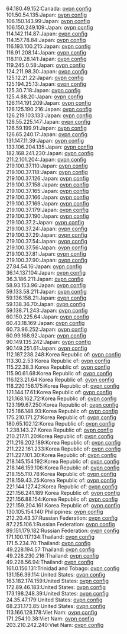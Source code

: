 64.180.49.152:Canada: [ovpn config](vpn/64_180_49_152.ovpn)  
101.50.54.135:Japan: [ovpn config](vpn/101_50_54_135.ovpn)  
106.150.143.99:Japan: [ovpn config](vpn/106_150_143_99.ovpn)  
106.150.249.109:Japan: [ovpn config](vpn/106_150_249_109.ovpn)  
114.142.114.87:Japan: [ovpn config](vpn/114_142_114_87.ovpn)  
114.157.78.84:Japan: [ovpn config](vpn/114_157_78_84.ovpn)  
116.193.100.215:Japan: [ovpn config](vpn/116_193_100_215.ovpn)  
116.91.208.14:Japan: [ovpn config](vpn/116_91_208_14.ovpn)  
118.110.28.141:Japan: [ovpn config](vpn/118_110_28_141.ovpn)  
119.245.0.58:Japan: [ovpn config](vpn/119_245_0_58.ovpn)  
124.211.98.30:Japan: [ovpn config](vpn/124_211_98_30.ovpn)  
125.12.21.22:Japan: [ovpn config](vpn/125_12_21_22.ovpn)  
125.194.25.13:Japan: [ovpn config](vpn/125_194_25_13.ovpn)  
125.30.7.18:Japan: [ovpn config](vpn/125_30_7_18.ovpn)  
125.4.88.20:Japan: [ovpn config](vpn/125_4_88_20.ovpn)  
126.114.191.209:Japan: [ovpn config](vpn/126_114_191_209.ovpn)  
126.125.190.216:Japan: [ovpn config](vpn/126_125_190_216.ovpn)  
126.219.103.133:Japan: [ovpn config](vpn/126_219_103_133.ovpn)  
126.55.225.147:Japan: [ovpn config](vpn/126_55_225_147.ovpn)  
126.59.199.91:Japan: [ovpn config](vpn/126_59_199_91.ovpn)  
126.65.240.17:Japan: [ovpn config](vpn/126_65_240_17.ovpn)  
131.147.11.39:Japan: [ovpn config](vpn/131_147_11_39.ovpn)  
133.106.204.135:Japan: [ovpn config](vpn/133_106_204_135.ovpn)  
182.168.241.230:Japan: [ovpn config](vpn/182_168_241_230.ovpn)  
211.2.101.204:Japan: [ovpn config](vpn/211_2_101_204.ovpn)  
219.100.37.110:Japan: [ovpn config](vpn/219_100_37_110.ovpn)  
219.100.37.118:Japan: [ovpn config](vpn/219_100_37_118.ovpn)  
219.100.37.126:Japan: [ovpn config](vpn/219_100_37_126.ovpn)  
219.100.37.158:Japan: [ovpn config](vpn/219_100_37_158.ovpn)  
219.100.37.165:Japan: [ovpn config](vpn/219_100_37_165.ovpn)  
219.100.37.166:Japan: [ovpn config](vpn/219_100_37_166.ovpn)  
219.100.37.169:Japan: [ovpn config](vpn/219_100_37_169.ovpn)  
219.100.37.179:Japan: [ovpn config](vpn/219_100_37_179.ovpn)  
219.100.37.190:Japan: [ovpn config](vpn/219_100_37_190.ovpn)  
219.100.37.2:Japan: [ovpn config](vpn/219_100_37_2.ovpn)  
219.100.37.24:Japan: [ovpn config](vpn/219_100_37_24.ovpn)  
219.100.37.29:Japan: [ovpn config](vpn/219_100_37_29.ovpn)  
219.100.37.54:Japan: [ovpn config](vpn/219_100_37_54.ovpn)  
219.100.37.56:Japan: [ovpn config](vpn/219_100_37_56.ovpn)  
219.100.37.81:Japan: [ovpn config](vpn/219_100_37_81.ovpn)  
219.100.37.90:Japan: [ovpn config](vpn/219_100_37_90.ovpn)  
27.84.54.16:Japan: [ovpn config](vpn/27_84_54_16.ovpn)  
36.14.137.104:Japan: [ovpn config](vpn/36_14_137_104.ovpn)  
36.3.186.211:Japan: [ovpn config](vpn/36_3_186_211.ovpn)  
58.93.153.96:Japan: [ovpn config](vpn/58_93_153_96.ovpn)  
59.133.58.211:Japan: [ovpn config](vpn/59_133_58_211.ovpn)  
59.136.158.21:Japan: [ovpn config](vpn/59_136_158_21.ovpn)  
59.138.36.70:Japan: [ovpn config](vpn/59_138_36_70.ovpn)  
59.138.71.243:Japan: [ovpn config](vpn/59_138_71_243.ovpn)  
60.150.225.64:Japan: [ovpn config](vpn/60_150_225_64.ovpn)  
60.43.18.169:Japan: [ovpn config](vpn/60_43_18_169.ovpn)  
60.73.96.252:Japan: [ovpn config](vpn/60_73_96_252.ovpn)  
60.99.168.92:Japan: [ovpn config](vpn/60_99_168_92.ovpn)  
90.149.135.242:Japan: [ovpn config](vpn/90_149_135_242.ovpn)  
90.149.251.61:Japan: [ovpn config](vpn/90_149_251_61.ovpn)  
112.187.238.248:Korea Republic of: [ovpn config](vpn/112_187_238_248.ovpn)  
113.30.2.53:Korea Republic of: [ovpn config](vpn/113_30_2_53.ovpn)  
115.22.38.3:Korea Republic of: [ovpn config](vpn/115_22_38_3.ovpn)  
115.90.61.68:Korea Republic of: [ovpn config](vpn/115_90_61_68.ovpn)  
116.123.21.64:Korea Republic of: [ovpn config](vpn/116_123_21_64.ovpn)  
118.220.156.175:Korea Republic of: [ovpn config](vpn/118_220_156_175.ovpn)  
121.144.17.61:Korea Republic of: [ovpn config](vpn/121_144_17_61.ovpn)  
121.168.162.72:Korea Republic of: [ovpn config](vpn/121_168_162_72.ovpn)  
123.199.67.250:Korea Republic of: [ovpn config](vpn/123_199_67_250.ovpn)  
125.186.148.93:Korea Republic of: [ovpn config](vpn/125_186_148_93.ovpn)  
175.210.171.27:Korea Republic of: [ovpn config](vpn/175_210_171_27.ovpn)  
180.65.102.12:Korea Republic of: [ovpn config](vpn/180_65_102_12.ovpn)  
1.238.143.27:Korea Republic of: [ovpn config](vpn/1_238_143_27.ovpn)  
210.217.11.20:Korea Republic of: [ovpn config](vpn/210_217_11_20.ovpn)  
211.216.202.189:Korea Republic of: [ovpn config](vpn/211_216_202_189.ovpn)  
211.222.161.233:Korea Republic of: [ovpn config](vpn/211_222_161_233.ovpn)  
211.227.101.30:Korea Republic of: [ovpn config](vpn/211_227_101_30.ovpn)  
218.145.154.192:Korea Republic of: [ovpn config](vpn/218_145_154_192.ovpn)  
218.146.159.106:Korea Republic of: [ovpn config](vpn/218_146_159_106.ovpn)  
218.155.110.78:Korea Republic of: [ovpn config](vpn/218_155_110_78.ovpn)  
218.159.43.25:Korea Republic of: [ovpn config](vpn/218_159_43_25.ovpn)  
221.144.127.42:Korea Republic of: [ovpn config](vpn/221_144_127_42.ovpn)  
221.156.241.189:Korea Republic of: [ovpn config](vpn/221_156_241_189.ovpn)  
221.156.88.154:Korea Republic of: [ovpn config](vpn/221_156_88_154.ovpn)  
221.159.204.161:Korea Republic of: [ovpn config](vpn/221_159_204_161.ovpn)  
130.105.154.140:Philippines: [ovpn config](vpn/130_105_154_140.ovpn)  
212.20.43.37:Russian Federation: [ovpn config](vpn/212_20_43_37.ovpn)  
87.225.106.1:Russian Federation: [ovpn config](vpn/87_225_106_1.ovpn)  
89.151.179.182:Russian Federation: [ovpn config](vpn/89_151_179_182.ovpn)  
171.100.117.134:Thailand: [ovpn config](vpn/171_100_117_134.ovpn)  
171.5.234.70:Thailand: [ovpn config](vpn/171_5_234_70.ovpn)  
49.228.194.57:Thailand: [ovpn config](vpn/49_228_194_57.ovpn)  
49.228.230.216:Thailand: [ovpn config](vpn/49_228_230_216.ovpn)  
49.228.56.94:Thailand: [ovpn config](vpn/49_228_56_94.ovpn)  
161.0.156.131:Trinidad and Tobago: [ovpn config](vpn/161_0_156_131.ovpn)  
131.156.39.114:United States: [ovpn config](vpn/131_156_39_114.ovpn)  
163.182.174.159:United States: [ovpn config](vpn/163_182_174_159.ovpn)  
172.89.46.183:United States: [ovpn config](vpn/172_89_46_183.ovpn)  
173.198.248.39:United States: [ovpn config](vpn/173_198_248_39.ovpn)  
24.35.47.179:United States: [ovpn config](vpn/24_35_47_179.ovpn)  
68.231.173.85:United States: [ovpn config](vpn/68_231_173_85.ovpn)  
113.166.128.178:Viet Nam: [ovpn config](vpn/113_166_128_178.ovpn)  
171.254.10.38:Viet Nam: [ovpn config](vpn/171_254_10_38.ovpn)  
203.210.242.240:Viet Nam: [ovpn config](vpn/203_210_242_240.ovpn)  
